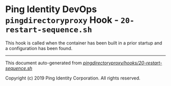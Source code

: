 
# Ping Identity DevOps `pingdirectoryproxy` Hook - `20-restart-sequence.sh`
 This hook is called when the container has been built in a prior startup
 and a configuration has been found.

---
This document auto-generated from _[pingdirectoryproxy/hooks/20-restart-sequence.sh](https://github.com/pingidentity/pingidentity-docker-builds/blob/master/pingdirectoryproxy/hooks/20-restart-sequence.sh)_

Copyright (c)  2019 Ping Identity Corporation. All rights reserved.
